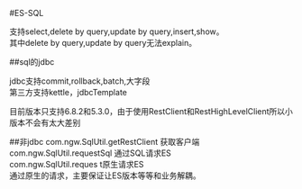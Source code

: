 #ES-SQL

支持select,delete by query,update by query,insert,show。<br>
其中delete by query,update by query无法explain。

##sql的jdbc

jdbc支持commit,rollback,batch,大字段<br>
第三方支持kettle，jdbcTemplate

目前版本只支持6.8.2和5.3.0，由于使用RestClient和RestHighLevelClient所以小版本不会有太大差别

##非jdbc
com.ngw.SqlUtil.getRestClient   获取客户端<br>
com.ngw.SqlUtil.requestSql  通过SQL请求ES<br>
com.ngw.SqlUtil.reques  t原生请求ES<br>
通过原生的请求，主要保证让ES版本等等和业务解耦。
